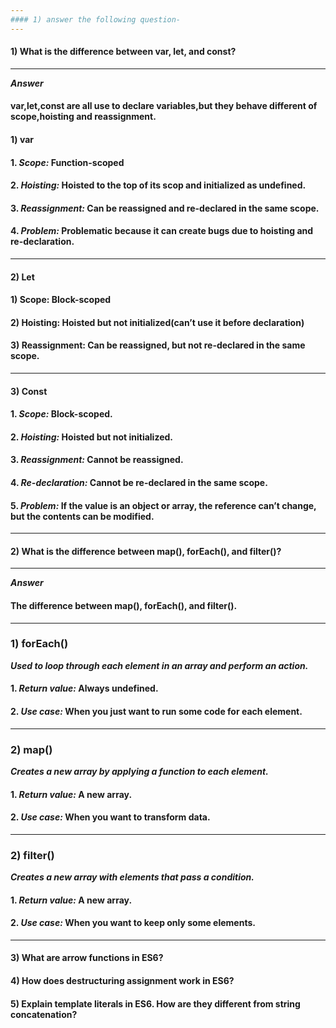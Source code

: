 ```yaml
---
#### 1) answer the following question-
---
```


#### 1) What is the difference between var, let, and const?

---

**_Answer_**

#### var,let,const are all use to declare variables,but they behave different of scope,hoisting and reassignment.

#### 1) var

#### 1. **_Scope:_** Function-scoped

#### 2. **_Hoisting:_** Hoisted to the top of its scop and initialized as undefined.

#### 3. **_Reassignment:_** Can be reassigned and re-declared in the same scope.

#### 4. **_Problem:_** Problematic because it can create bugs due to hoisting and re-declaration.

---

#### 2) Let

#### 1) Scope: Block-scoped

#### 2) Hoisting: Hoisted but not initialized(can’t use it before declaration)

#### 3) Reassignment: Can be reassigned, but not re-declared in the same scope.

---

#### 3) Const

#### 1. **_Scope:_** Block-scoped.

#### 2. **_Hoisting:_** Hoisted but not initialized.

#### 3. **_Reassignment:_** Cannot be reassigned.

#### 4. **_Re-declaration:_** Cannot be re-declared in the same scope.

#### 5. **_Problem:_** If the value is an object or array, the reference can’t change, but the contents can be modified.

---

#### 2) What is the difference between map(), forEach(), and filter()?

---

**_Answer_**

#### The difference between map(), forEach(), and filter().

---

### 1) forEach()

**_Used to loop through each element in an array and perform an action._**

#### 1. **_Return value:_** Always undefined.

#### 2. **_Use case:_** When you just want to run some code for each element.

---

### 2) map()

**_Creates a new array by applying a function to each element._**

#### 1. **_Return value:_** A new array.

#### 2. **_Use case:_** When you want to transform data.

---

### 2) filter()

**_Creates a new array with elements that pass a condition._**

#### 1. **_Return value:_** A new array.

#### 2. **_Use case:_** When you want to keep only some elements.

---

#### 3) What are arrow functions in ES6?

#### 4) How does destructuring assignment work in ES6?

#### 5) Explain template literals in ES6. How are they different from string concatenation?
